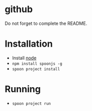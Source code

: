 # github

Do not forget to complete the README.

# Installation

- Install [node](http://nodejs.org)
- `npm install spoonjs -g`
- `spoon project install`

# Running

- `spoon project run`
